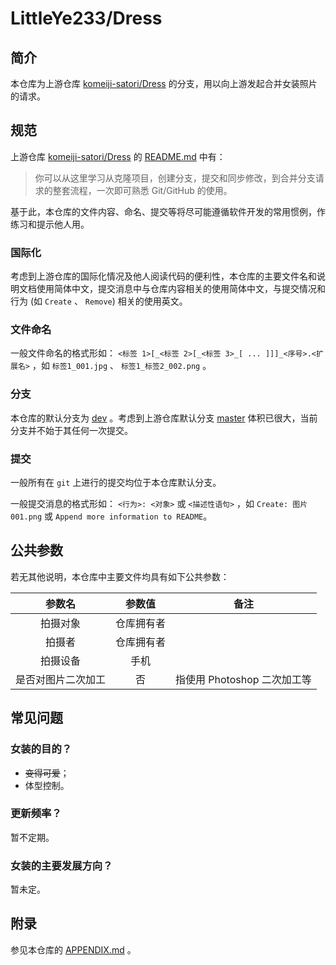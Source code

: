 # LittleYe233/Dress

## 简介

本仓库为上游仓库 [komeiji-satori/Dress](https://github.com/komeiji-satori/Dress) 的分支，用以向上游发起合并女装照片的请求。

## 规范

上游仓库 [komeiji-satori/Dress](https://github.com/komeiji-satori/Dress) 的 [README.md](https://github.com/komeiji-satori/Dress/blob/master/README.md) 中有：

> 你可以从这里学习从克隆项目，创建分支，提交和同步修改，到合并分支请求的整套流程，一次即可熟悉 Git/GitHub 的使用。

基于此，本仓库的文件内容、命名、提交等将尽可能遵循软件开发的常用惯例，作练习和提示他人用。

### 国际化

考虑到上游仓库的国际化情况及他人阅读代码的便利性，本仓库的主要文件名和说明文档使用简体中文，提交消息中与仓库内容相关的使用简体中文，与提交情况和行为 (如 `Create` 、 `Remove`) 相关的使用英文。

### 文件命名

一般文件命名的格式形如： `<标签 1>[_<标签 2>[_<标签 3>_[ ... ]]]_<序号>.<扩展名>` ，如 `标签1_001.jpg` 、 `标签1_标签2_002.png` 。

### 分支

本仓库的默认分支为 [dev](https://github.com/LittleYe233/Dress/tree/dev) 。考虑到上游仓库默认分支 [master](https://github.com/komeiji-satori/Dress/tree/master) 体积已很大，当前分支并不始于其任何一次提交。

### 提交

一般所有在 `git` 上进行的提交均位于本仓库默认分支。

一般提交消息的格式形如： `<行为>: <对象>` 或 `<描述性语句>` ，如 `Create: 图片001.png` 或 `Append more information to README`。

## 公共参数

若无其他说明，本仓库中主要文件均具有如下公共参数：

| 参数名 | 参数值 | 备注 |
| :-: | :-: | :-: |
| 拍摄对象 | 仓库拥有者 |  |
| 拍摄者 | 仓库拥有者 |  |
| 拍摄设备 | 手机 |  |
| 是否对图片二次加工 | 否 | 指使用 Photoshop 二次加工等 |

## 常见问题

### 女装的目的？

- ~~变得可爱~~；
- 体型控制。

### 更新频率？

暂不定期。

### 女装的主要发展方向？

暂未定。

## 附录

参见本仓库的 [APPENDIX.md](/LittleYe233/APPENDIX.md) 。